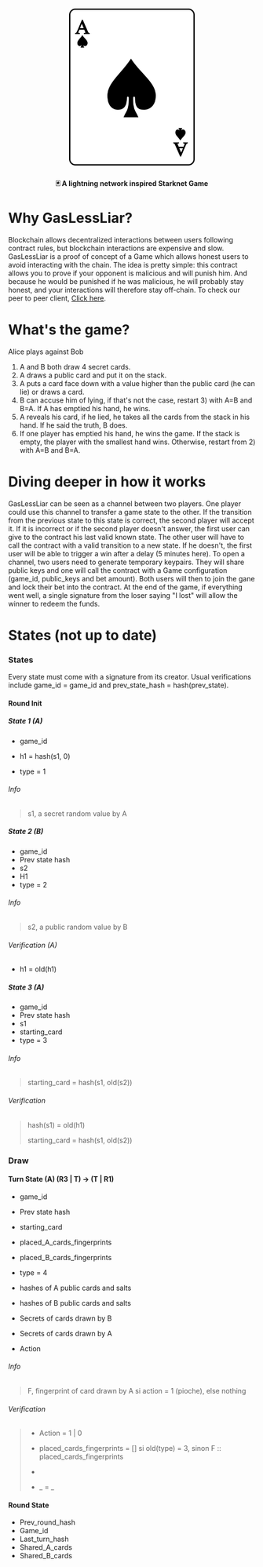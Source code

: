 <h1 align="center">
  <br>
  <img src="/logo.svg?raw=true" alt="Cards logo" width="256">
  <br>
</h1>

<h4 align="center">🃏 A lightning network inspired Starknet Game</h4>

# Why GasLessLiar?
Blockchain allows decentralized interactions between users following contract rules, but blockchain interactions are expensive and slow. GasLessLiar is a proof of concept of a Game which allows honest users to avoid interacting with the chain. The idea is pretty simple: this contract allows you to prove if your opponent is malicious and will punish him. And because he would be punished if he was malicious, he will probably stay honest, and your interactions will therefore stay off-chain. To check our peer to peer client, [Click here](https://github.com/Gaseless-liar/liar-game).

# What's the game?
Alice plays against Bob
1) A and B both draw 4 secret cards.
2) A draws a public card and put it on the stack.
3) A puts a card face down with a value higher than the public card (he can lie) or draws a card.
4) B can accuse him of lying, if that's not the case, restart 3) with A=B and B=A. If A has emptied his hand, he wins.
5) A reveals his card, if he lied, he takes all the cards from the stack in his hand. If he said the truth, B does.
6) If one player has emptied his hand, he wins the game. If the stack is empty, the player with the smallest hand wins. Otherwise, restart from 2) with A=B and B=A.

# Diving deeper in how it works

GasLessLiar can be seen as a channel between two players. One player could use this channel to transfer a game state to the other. If the transition from the previous state to this state is correct, the second player will accept it. If it is incorrect or if the second player doesn't answer, the first user can give to the contract his last valid known state. The other user will have to call the contract with a valid transition to a new state. If he doesn't, the first user will be able to trigger a win after a delay (5 minutes here).
To open a channel, two users need to generate temporary keypairs. They will share public keys and one will call the contract with a Game configuration (game_id, public_keys and bet amount). Both users will then to join the gane and lock their bet into the contract. At the end of the game, if everything went well, a single signature from the loser saying "I lost" will allow the winner to redeem the funds.

# States (not up to date)
### States

Every state must come with a signature from its creator. Usual verifications include game_id = game_id and prev_state_hash = hash(prev_state).

#### Round Init

##### State 1 (A)

- game_id

- h1 = hash(s1, 0)

- type = 1

###### Info

> s1, a secret random value by A

##### State 2 (B)
- game_id
- Prev state hash
- s2
- H1
- type = 2

###### Info

> s2, a public random value by B

###### Verification (A)

- h1 = old(h1)

##### State 3 (A)

- game_id
- Prev state hash
- s1
- starting_card
- type = 3

###### Info

>  starting_card = hash(s1, old(s2))

###### Verification

> hash(s1) = old(h1)
>
> starting_card = hash(s1, old(s2))

### Draw

####  Turn State (A) (R3 | T) -> (T | R1)

- game_id

- Prev state hash

- starting_card

- placed_A_cards_fingerprints

- placed_B_cards_fingerprints

- type = 4

- hashes of A public cards and salts

- hashes of B public cards and salts

- Secrets of cards drawn by B

- Secrets of cards drawn by A

- Action

  
###### Info

>  F, fingerprint of card drawn by A si action = 1 (pioche), else nothing

###### Verification

> - Action = 1 | 0
> - placed_cards_fingerprints = [] si old(type) = 3, sinon F :: placed_cards_fingerprints 
> - 
>
> - _ = _

#### Round State

  - Prev_round_hash
  - Game_id
  - Last_turn_hash
  - Shared_A_cards
  - Shared_B_cards

